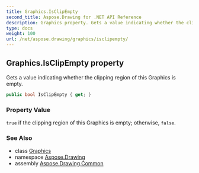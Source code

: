 ```yaml
---
title: Graphics.IsClipEmpty
second_title: Aspose.Drawing for .NET API Reference
description: Graphics property. Gets a value indicating whether the clipping region of this Graphics is empty
type: docs
weight: 100
url: /net/aspose.drawing/graphics/isclipempty/
---
```

## Graphics.IsClipEmpty property

Gets a value indicating whether the clipping region of this Graphics is empty.

```csharp
public bool IsClipEmpty { get; }
```

### Property Value

`true` if the clipping region of this Graphics is empty; otherwise, `false`.

### See Also

* class [Graphics](../)
* namespace [Aspose.Drawing](../../graphics/)
* assembly [Aspose.Drawing.Common](../../../)


